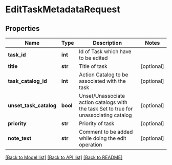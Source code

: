 # EditTaskMetadataRequest

## Properties
Name | Type | Description | Notes
------------ | ------------- | ------------- | -------------
**task_id** | **int** | Id of Task which have to be edited | 
**title** | **str** | Title of task | [optional] 
**task_catalog_id** | **int** | Action Catalog to be associated with the task | [optional] 
**unset_task_catalog** | **bool** | Unset/Unassociate action catalogs with the task  Set to true for unassociating catalog | [optional] 
**priority** | **str** | Priority of task | [optional] 
**note_text** | **str** | Comment to be added while doing the edit operation | [optional] 

[[Back to Model list]](../README.md#documentation-for-models) [[Back to API list]](../README.md#documentation-for-api-endpoints) [[Back to README]](../README.md)


